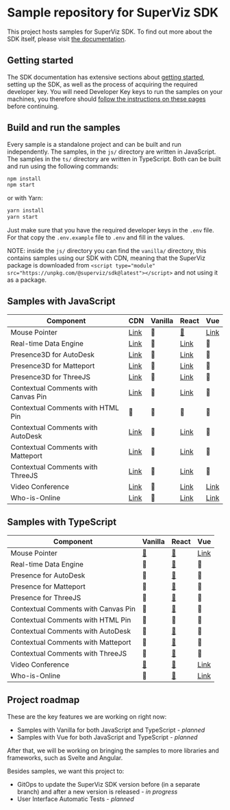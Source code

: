 # Sample repository for SuperViz SDK

This project hosts samples for SuperViz SDK. To find out more about the SDK itself, please visit [the documentation](https://docs.superviz.com/).

## Getting started

The SDK documentation has extensive sections about [getting started](https://docs.superviz.com/getting-started/quickstart), setting up the SDK, as well as the process of acquiring the required developer key. You will need Developer Key keys to run the samples on your machines, you therefore should [follow the instructions on these pages](https://docs.superviz.com/getting-started/setting-account) before continuing.

## Build and run the samples

Every sample is a standalone project and can be built and run independently. The samples, in the `js/` directory are written in JavaScript. The samples in the `ts/` directory are written in TypeScript. Both can be built and run using the following commands:

```bash
npm install
npm start
```

or with Yarn:

```bash
yarn install
yarn start
```

Just make sure that you have the required developer keys in the `.env` file. For that copy the `.env.example` file to `.env` and fill in the values.

NOTE: inside the `js/` directory you can find the `vanilla/` directory, this contains samples using our SDK with CDN, meaning that the SuperViz package is downloaded from `<script type="module" src="https://unpkg.com/@superviz/sdk@latest"></script>` and not using it as a package.

## Samples with JavaScript

| Component                           | CDN                                             | Vanilla | React                                             | Vue                               |
| ----------------------------------- | ----------------------------------------------- | ------- | ------------------------------------------------- | --------------------------------- |
| Mouse Pointer                       | [Link](/js/cdn/mouse-pointers/)                 | 🔄️     | [🔗](/js/react/mouse-pointers/)                   | [Link](/js/vue/mouse-pointers/)   |
| Real-time Data Engine               | [Link](/js/cdn/real-time-data-engine/)          | 🔄️     | [Link](/js/react/real-time-data-engine/)          | 🔄️                               |
| Presence3D for AutoDesk             | [Link](/js/cdn/autodesk/)                       | 🔄️     | [Link](/js/react/autodesk/)                       | 🔄️                               |
| Presence3D for Matteport            | [Link](/js/cdn/matterport/)                     | 🔄️     | [Link](/js/react/matterport/)                     | 🔄️                               |
| Presence3D for ThreeJS              | [Link](/js/cdn/threejs/)                        | 🔄️     | [Link](/js/react/threejs/)                        | 🔄️                               |
| Contextual Comments with Canvas Pin | [Link](/js/cdn/contextual-comments-html/)       | 🔄️     | [Link](/js/react/contextual-comments-html/)       | 🔄️                               |
| Contextual Comments with HTML Pin   | 🔄️                                             | 🔄️     | 🔄️                                               | 🔄️                               |
| Contextual Comments with AutoDesk   | [Link](/js/cdn/contextual-comments-autodesk/)   | 🔄️     | [Link](/js/react/contextual-comments-autodesk/)   | 🔄️                               |
| Contextual Comments with Matteport  | [Link](/js/cdn/contextual-comments-matterport/) | 🔄️     | [Link](/js/react/contextual-comments-matterport/) | 🔄️                               |
| Contextual Comments with ThreeJS    | [Link](/js/cdn/contextual-comments-threejs/)    | 🔄️     | [Link](/js/react/contextual-comments-threejs/)    | 🔄️                               |
| Video Conference                    | [Link](/js/cdn/video-conference/)               | 🔄️     | [Link](/js/react/video-conference/)               | [Link](/js/vue/video-conference/) |
| Who-is-Online                       | [Link](/js/cdn/who-is-online/)                  | 🔄️     | [Link](/js/react/who-is-online/)                  | [Link](/js/vue/who-is-online/)    |

## Samples with TypeScript

| Component                           | Vanilla                             | React                                           | Vue                               |
| ----------------------------------- | ----------------------------------- | ----------------------------------------------- | --------------------------------- |
| Mouse Pointer                       | [🔗](/ts/vanilla/mouse-pointers/)   | [🔗](/ts/react/mouse-pointers/)                 | [Link](/ts/vue/mouse-pointers/)   |
| Real-time Data Engine               | 🔄️                                 | [🔗](/ts/react/real-time-data-engine/)          | 🔄️                               |
| Presence for AutoDesk               | 🔄️                                 | [🔗](/ts/react/autodesk/)                       | 🔄️                               |
| Presence for Matteport              | 🔄️                                 | [🔗](/ts/react/matterport/)                     | 🔄️                               |
| Presence for ThreeJS                | 🔄️                                 | [🔗](/ts/react/threejs/)                        | 🔄️                               |
| Contextual Comments with Canvas Pin | 🔄️                                 | [🔗](/ts/react/contextual-comments-html/)       | 🔄️                               |
| Contextual Comments with HTML Pin   | 🔄️                                 | 🔄️                                             | 🔄️                               |
| Contextual Comments with AutoDesk   | 🔄️                                 | [🔗](/ts/react/contextual-comments-autodesk/)   | 🔄️                               |
| Contextual Comments with Matteport  | 🔄️                                 | [🔗](/ts/react/contextual-comments-matterport/) | 🔄️                               |
| Contextual Comments with ThreeJS    | 🔄️                                 | [🔗](/ts/react/contextual-comments-threejs/)    | 🔄️                               |
| Video Conference                    | [🔗](/ts/vanilla/video-conference/) | [🔗](/ts/react/video-conference/)               | [Link](/js/vue/video-conference/) |
| Who-is-Online                       | 🔄️                                 | [🔗](/ts/react/who-is-online/)                  | [Link](/ts/vue/who-is-online/)    |

## Project roadmap

These are the key features we are working on right now:

- Samples with Vanilla for both JavaScript and TypeScript - _planned_
- Samples with Vue for both JavaScript and TypeScript - _planned_

After that, we will be working on bringing the samples to more libraries and frameworks, such as Svelte and Angular.

Besides samples, we want this project to:

- GitOps to update the SuperViz SDK version before (in a separate branch) and after a new version is released - _in progress_
- User Interface Automatic Tests - _planned_
